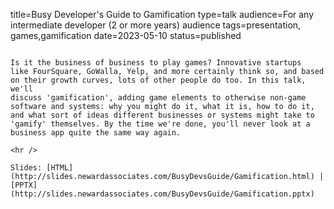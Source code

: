 title=Busy Developer's Guide to Gamification
type=talk
audience=For any intermediate developer (2 or more years) audience
tags=presentation, games,gamification
date=2023-05-10
status=published
~~~~~~

Is it the business of business to play games? Innovative startups 
like FourSquare, GoWalla, Yelp, and more certainly think so, and based 
on their growth curves, lots of other people do too. In this talk, we'll 
discuss 'gamification', adding game elements to otherwise non-game 
software and systems: why you might do it, what it is, how to do it, 
and what sort of ideas different businesses or systems might take to 
'gamify' themselves. By the time we're done, you'll never look at a 
business app quite the same way again.
    
<hr />

Slides: [HTML](http://slides.newardassociates.com/BusyDevsGuide/Gamification.html) | [PPTX](http://slides.newardassociates.com/BusyDevsGuide/Gamification.pptx)
